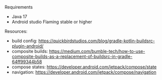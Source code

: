 Requirements

- Java 17
- Android studio Flaming stable or higher

Resources:

- build config: https://quickbirdstudios.com/blog/gradle-kotlin-buildsrc-plugin-android/
- composite builds: https://medium.com/bumble-tech/how-to-use-composite-builds-as-a-replacement-of-buildsrc-in-gradle-64ff99344b58
- compose states: https://developer.android.com/jetpack/compose/state
- navigation: https://developer.android.com/jetpack/compose/navigation
